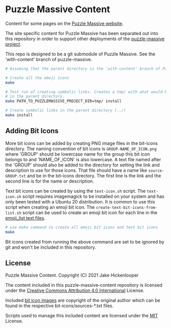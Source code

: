 # Puzzle Massive Content

Content for some pages on the 
[Puzzle Massive website](http://puzzle.massive.xyz/).

The site specific content for Puzzle Massive has been separated out into this
repository in order to support other deployments of the 
[puzzle-massive project](https://github.com/jkenlooper/puzzle-massive/).

This repo is designed to be a git submodule of Puzzle Massive.  See the
'with-content' branch of puzzle-massive.

```bash
# Assuming that the parent directory is the 'with-content' branch of Puzzle Massive.

# Create all the emoji icons
make

# Test run of creating symbolic links. Creates a tmp/ with what would be created
# in the parent directory.
make PATH_TO_PUZZLEMASSIVE_PROJECT_DIR=tmp/ install

# Create symbolic links in the parent directory (../)
make install
```

## Adding Bit Icons

More bit icons can be added by creating PNG image files in the bit-icons
directory.  The naming convention of bit icons is `GROUP-NAME_OF_ICON.png` where
'GROUP' should be lowercase name for the group this bit icon belongs to and
'NAME_OF_ICON' is also lowercase.  A text file named after the 'GROUP' should
also be added to the directory for setting the link and description to use for
those icons. That file should have a name like `source-GROUP.txt` and be in the
bit-icons directory. The first line is the link and the second line is for the
name or description.

Text bit icons can be created by using the `text-icon.sh` script.  The
`text-icon.sh` script requires imagemagick to be installed on your system and
has only been tested with a Ubuntu 20 distribution.  It is common to use this
script when creating an emoji bit icon.  The
`create-text-bit-icons-from-list.sh` script can be used to create an emoji bit
icon for each line in the [emoji_list text files](emoji_list).

```bash
# use make command to create all emoji bit icons and text bit icons
make
```

Bit icons created from running the above command are set to be ignored by git
and won't be included in this repository.

## License

Puzzle Massive Content.
Copyright (C) 2021 Jake Hickenlooper

The content included in this puzzle-massive-content repository is licensed under the
[Creative Commons Attribution 4.0 International](https://creativecommons.org/licenses/by/4.0/)
License.

Included [bit icon images](bit-icons/) are copyright of the original author
which can be found in the respective bit-icons/sources-*.txt files.

Scripts used to manage this included content are licensed under the 
[MIT](https://choosealicense.com/licenses/mit/) License.
